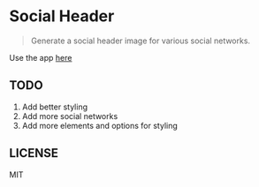 # Social Header

> Generate a social header image for various social networks.

Use the app [here](https://social-header.tk)

## TODO

1. Add better styling
2. Add more social networks
3. Add more elements and options for styling

## LICENSE

MIT
